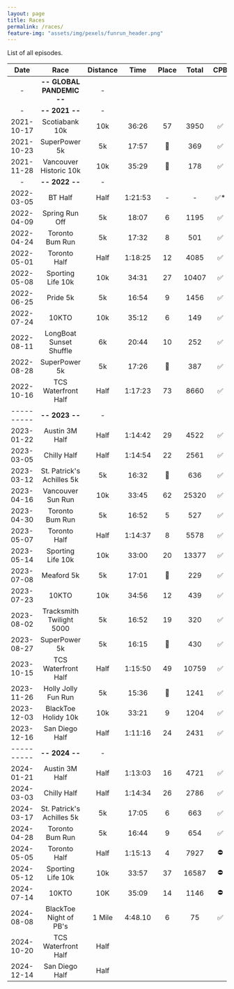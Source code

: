 ```yaml
---
layout: page
title: Races
permalink: /races/
feature-img: "assets/img/pexels/funrun_header.png"
---
```


List of all episodes.

|    Date    |           Race            | Distance |  Time   | Place | Total |  CPB  |  PB   | Link                                                                                                                                                                                                     |
| :--------: | :-----------------------: | :------: | :-----: | :---: | :---: | :---: | :---: | :------------------------------------------------------------------------------------------------------------------------------------------------------------------------------------------------------- |
|     -      | **-- GLOBAL PANDEMIC --** |    -     |
|     -      |      **-- 2021 --**       |    -     |
| 2021-10-17 |      Scotiabank 10k       |   10k    |  36:26  |  57   | 3950  |   ✅   |       | [Results](https://sportstats.one/results/113579?focus=2265&type=pid)                                                                                                                                     |
| 2021-10-23 |       SuperPower 5k       |    5k    |  17:57  |   🥉   |  369  |   ✅   |   ✅   | [Results](https://sportstats.one/results/113386?focus=82&type=pid)                                                                                                                                       |
| 2021-11-28 |  Vancouver Historic 10k   |   10k    |  35:29  |   🥉   |  178  |   ✅   |   ✅   | [Results](https://static1.squarespace.com/static/60d3e9cf7486d231c71a9c58/t/6212e8008c750a3ce048ac82/1645406208197/2021_VanHistoric_Results%281%29.pdf)                                                  |
|     -      |      **-- 2022 --**       |    -     |
| 2022-03-05 |         BT  Half          |   Half   | 1:21:53 |   -   |   -   |  ✅*   |  ✅*   | -                                                                                                                                                                                                        |
| 2022-04-09 |      Spring Run Off       |    5k    |  18:07  |   6   | 1195  |   ✅   |       | [Results](https://sportstats.one/results/114365?focus=2260&type=pid)                                                                                                                                     |
| 2022-04-24 |      Toronto Bum Run      |    5k    |  17:32  |   8   |  501  |   ✅   |   ✅   | [Results](https://results.raceroster.com/v2/en-CA/results/m7xfvwstqn94snf3/results)                                                                                                                      |
| 2022-05-01 |       Toronto Half        |   Half   | 1:18:25 |  12   | 4085  |   ✅   |   ✅   | [Results](https://sportstats.one/results/114800?focus=6062&type=pid)                                                                                                                                     |
| 2022-05-08 |     Sporting Life 10k     |   10k    |  34:31  |  27   | 10407 |   ✅   |   ✅   | [Results](https://sportstats.one/results/114390?focus=4550&type=pid)                                                                                                                                     |
| 2022-06-25 |         Pride 5k          |    5k    |  16:54  |   9   | 1456  |   ✅   |   ✅   | [Results](https://results.raceroster.com/v2/en-CA/results/wxqpcwthd3j6mf2x/results?subEvent=&_gl=1*1nlc9ec*_ga*MTI1MjI4MDE2Ny4xNzE1MTEwNjQz*_ga_00MLJDHYVT*MTcxNTExMDY0My4xLjAuMTcxNTExMDY0My4wLjAuMA..) |
| 2022-07-24 |           10KTO           |   10k    |  35:12  |   6   |  149  |   ✅   |       | [Results](https://sportstats.one/results/116710?focus=1282&type=pid)                                                                                                                                     |
| 2022-08-11 |  LongBoat Sunset Shuffle  |    6k    |  20:44  |  10   |  252  |   ✅   |   ✅   | [Results](https://results.raceroster.com/v2/en-CA/results/u6r3ndu55jh7un45/results)                                                                                                                      |
| 2022-08-28 |       SuperPower 5k       |    5k    |  17:26  |   🥈   |  387  |   ✅   |   ✅   | [Results](https://sportstats.one/results/116766?focus=189&type=pid)                                                                                                                                      |
| 2022-10-16 |    TCS Waterfront Half    |   Half   | 1:17:23 |  73   | 8660  |   ✅   |   ✅   | [Results](https://sportstats.one/results/114381?focus=14312&type=pid)                                                                                                                                    |
| ---------- |      **-- 2023 --**       |    -     |
| 2023-01-22 |      Austin 3M Half       |   Half   | 1:14:42 |  29   | 4522  |   ✅   |   ✅   | [Results](https://www.mychiptime.com/searchevent.php?id=14850)                                                                                                                                           |
| 2023-03-05 |        Chilly Half        |   Half   | 1:14:54 |  22   | 2561  |   ✅   |       | [Results](https://results.raceroster.com/v2/en-US/results/t6eecgh7bs7ayp3y/results?subEvent=159834)                                                                                                      |
| 2023-03-12 | St. Patrick's Achilles 5k |    5k    |  16:32  |   🥉   |  636  |   ✅   |   ✅   | [Results](https://results.raceroster.com/v2/en-CA/results/69bpyerrt4d4xebz/results?subEvent=&page=1&sortCol=chipTime&sortDir=asc)                                                                        |
| 2023-04-16 |     Vancouver Sun Run     |   10k    |  33:45  |  62   | 25320 |   ✅   |   ✅   | [Results](https://sportstats.one/results/118162?focus=25509&type=pid)                                                                                                                                    |
| 2023-04-30 |      Toronto Bum Run      |    5k    |  16:52  |   5   |  527  |   ✅   |       | [Results](https://results.raceroster.com/v2/en-CA/results/ytm9d69p5j9msvcx/results)                                                                                                                      |
| 2023-05-07 |       Toronto Half        |   Half   | 1:14:37 |   8   | 5578  |   ✅   |   ✅   | [Results](https://sportstats.one/results/128526?focus=35505&type=pid)                                                                                                                                    |
| 2023-05-14 |     Sporting Life 10k     |   10k    |  33:00  |  20   | 13377 |   ✅   |   ✅   | [Results](https://sportstats.one/results/128532?focus=5578&type=pid)                                                                                                                                     |
| 2023-07-08 |        Meaford 5k         |    5k    |  17:01  |   🥇   |  229  |   ✅   |       | [Results](https://results.raceroster.com/v2/en-CA/results/wmkh6whux2wvgpad/results?subEvent=)                                                                                                            |
| 2023-07-23 |           10KTO           |   10k    |  34:56  |  12   |  439  |   ✅   |       | [Results](https://sportstats.one/results/118625?focus=4690&type=pid)                                                                                                                                     |
| 2023-08-02 | Tracksmith Twilight 5000  |    5k    |  16:52  |  19   |  320  |   ✅   |       | [Results](https://results.raceroster.com/v2/en-US/results/qch3trzmetwkyeu7/results?page=1&sortCol=gunTime&sortDir=asc)                                                                                   |
| 2023-08-27 |       SuperPower 5k       |    5k    |  16:15  |   🥈   |  430  |   ✅   |   ✅   | [Results](https://sportstats.one/results/129474?focus=1032&type=pid)                                                                                                                                     |
| 2023-10-15 |    TCS Waterfront Half    |   Half   | 1:15:50 |  49   | 10759 |   ✅   |       | [Results](https://sportstats.one/results/129771?focus=104939&type=pid)                                                                                                                                   |
| 2023-11-26 |    Holly Jolly Fun Run    |    5k    |  15:36  |   🥈   | 1241  |   ✅   |   ✅   | [Results](https://results.raceroster.com/v2/en-CA/results/qc2qr7ea2xn6wzff/results)                                                                                                                      |
| 2023-12-03 |    BlackToe Holidy 10k    |   10k    |  33:21  |   9   | 1204  |   ✅   |       | [Results](https://results.raceroster.com/v2/en-CA/results/mvc52u2zrfc4gbf2/results?_gl=1*186g7s6*_ga*MjgyNjA2MDY5LjE2MjM3Nzk5MTk.*_ga_1WPZ1G08ZN*MTcwMTU1MzQzMS4xLjEuMTcwMTU1MzgzMS41OS4wLjA.)           |
| 2023-12-16 |      San Diego Half       |   Half   | 1:11:16 |  24   | 2431  |   ✅   |   ✅   | [Results](https://www.athlinks.com/event/374702/results/Event/1067333/Course/2422243/Results)                                                                                                            |
| ---------- |      **-- 2024 --**       |    -     |
| 2024-01-21 |      Austin 3M Half       |   Half   | 1:13:03 |  16   | 4721  |   ✅   |       | [Results](https://mychiptime.com/searchevent.php?id=15389)                                                                                                                                               |
| 2024-03-03 |        Chilly Half        |   Half   | 1:14:34 |  26   | 2786  |   ✅   |       | [Results](https://sportstats.one/results/130407)                                                                                                                                                         |
| 2024-03-17 | St. Patrick's Achilles 5k |    5k    |  17:05  |   6   |  663  |   ✅   |       | [Results](https://results.raceroster.com/v2/en-CA/results/77r9ng33bzxwysem/results)                                                                                                                      |
| 2024-04-28 |      Toronto Bum Run      |    5k    |  16:44  |   9   |  654  |   ✅   |       | [Results](https://results.raceroster.com/v2/en-CA/results/7q25eetdd7vh23ya/results?_gl=1*1uhucuu*_ga*MjgyNjA2MDY5LjE2MjM3Nzk5MTk.*_ga_1WPZ1G08ZN*MTcxNDE2OTgyNC40My4xLjE3MTQxNzAwMjIuMy4wLjA.)           |
| 2024-05-05 |       Toronto Half        |   Half   | 1:15:13 |   4   | 7927  |   ⛔   |       | [Results](https://sportstats.one/results/130410?focus=7997&type=pid)                                                                                                                                     |
| 2024-05-12 |     Sporting Life 10k     |   10k    |  33:57  |  37   | 16587 |   ⛔   |       | [Results](https://sportstats.one/results/140346)                                                                                                                                                         |
| 2024-07-14 |           10KTO           |   10K    |  35:09  |  14   | 1146  |   ⛔   |       | [Results](https://sportstats.one/results/141479)                                                                                                                                                         |
| 2024-08-08 |  BlackToe Night of PB's   |  1 Mile  | 4:48.10 |   6   |  75   |   ✅   |   ✅   | [Results](https://www.windsortiming.com/LiveResults/2024/NightofthePBs/index.php?Day=Results/240808F001.htm)                                                                                             |
| 2024-10-20 |    TCS Waterfront Half    |   Half   |
| 2024-12-14 |      San Diego Half       |   Half   |
